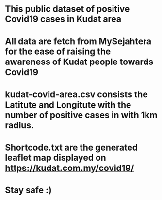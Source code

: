 # This public dataset of positive Covid19 cases in Kudat area
# All data are fetch from MySejahtera for the ease of raising the awareness of Kudat people towards Covid19
# kudat-covid-area.csv consists the Latitute and Longitute with the number of positive cases in with 1km radius.
# Shortcode.txt are the generated leaflet map displayed on https://kudat.com.my/covid19/
# Stay safe :)
